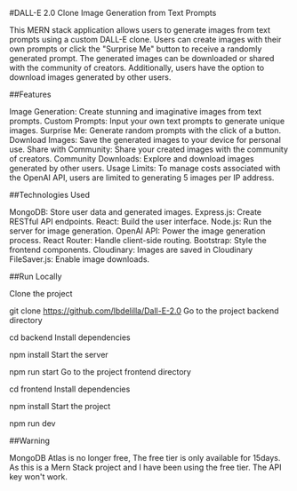 #DALL-E 2.0 Clone Image Generation from Text Prompts

This MERN stack application allows users to generate images from text prompts using a custom DALL-E clone. Users can create images with their own prompts or click the "Surprise Me" button to receive a randomly generated prompt. The generated images can be downloaded or shared with the community of creators. Additionally, users have the option to download images generated by other users.

##Features

Image Generation: Create stunning and imaginative images from text prompts.
Custom Prompts: Input your own text prompts to generate unique images.
Surprise Me: Generate random prompts with the click of a button.
Download Images: Save the generated images to your device for personal use.
Share with Community: Share your created images with the community of creators.
Community Downloads: Explore and download images generated by other users.
Usage Limits: To manage costs associated with the OpenAI API, users are limited to generating 5 images per IP address.


##Technologies Used

MongoDB: Store user data and generated images.
Express.js: Create RESTful API endpoints.
React: Build the user interface.
Node.js: Run the server for image generation.
OpenAI API: Power the image generation process.
React Router: Handle client-side routing.
Bootstrap: Style the frontend components.
Cloudinary: Images are saved in Cloudinary
FileSaver.js: Enable image downloads.

##Run Locally

Clone the project

  git clone https://github.com/lbdelilla/Dall-E-2.0
Go to the project backend directory

  cd backend
Install dependencies

  npm install
Start the server

  npm run start
Go to the project frontend directory

  cd frontend
Install dependencies

  npm install
Start the project

  npm run dev


  ##Warning

  MongoDB Atlas is no longer free, The free tier is only available for 15days. As this is a Mern Stack project and I have been using the free tier. The API key won't work.

